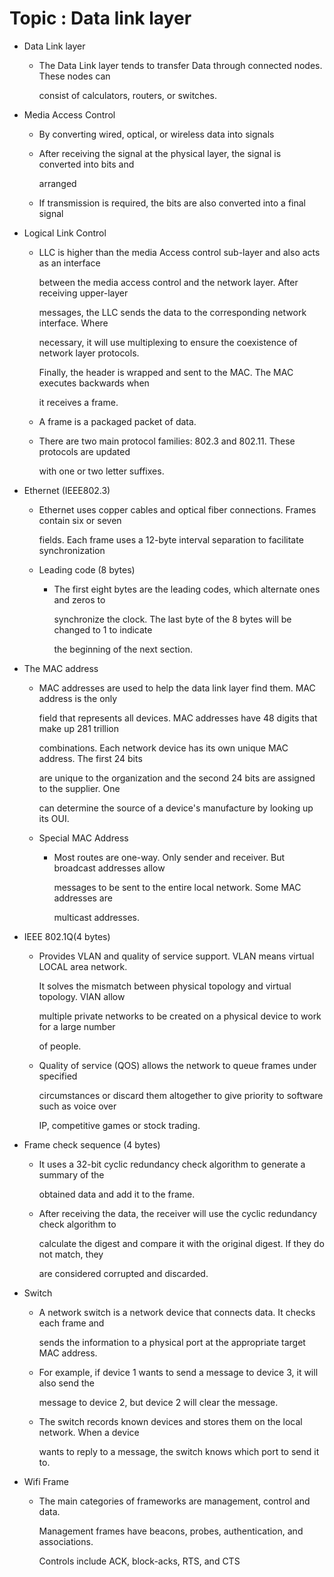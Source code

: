 # Topic : Data link layer

- Data Link layer

  - The Data Link layer tends to transfer Data through connected nodes. These nodes can

    consist of calculators, routers, or switches.

- Media Access Control

  - By converting wired, optical, or wireless data into signals

  - After receiving the signal at the physical layer, the signal is converted into bits and

    arranged

  - If transmission is required, the bits are also converted into a final signal

- Logical Link Control

  - LLC is higher than the media Access control sub-layer and also acts as an interface

    between the media access control and the network layer. After receiving upper-layer

    messages, the LLC sends the data to the corresponding network interface. Where

    necessary, it will use multiplexing to ensure the coexistence of network layer protocols.

    Finally, the header is wrapped and sent to the MAC. The MAC executes backwards when

    it receives a frame.

  - A frame is a packaged packet of data.

  - There are two main protocol families: 802.3 and 802.11. These protocols are updated

    with one or two letter suffixes.

- Ethernet (IEEE802.3)

  - Ethernet uses copper cables and optical fiber connections. Frames contain six or seven

    fields. Each frame uses a 12-byte interval separation to facilitate synchronization

  - Leading code (8 bytes)

    - The first eight bytes are the leading codes, which alternate ones and zeros to

      synchronize the clock. The last byte of the 8 bytes will be changed to 1 to indicate

      the beginning of the next section.

- The MAC address

  - MAC addresses are used to help the data link layer find them. MAC address is the only

    field that represents all devices. MAC addresses have 48 digits that make up 281 trillion

    combinations. Each network device has its own unique MAC address. The first 24 bits

    are unique to the organization and the second 24 bits are assigned to the supplier. One

    can determine the source of a device's manufacture by looking up its OUI.

  - Special MAC Address

    - Most routes are one-way. Only sender and receiver. But broadcast addresses allow

      messages to be sent to the entire local network. Some MAC addresses are

      multicast addresses.

- IEEE 802.1Q(4 bytes)

  - Provides VLAN and quality of service support. VLAN means virtual LOCAL area network.

    It solves the mismatch between physical topology and virtual topology. VlAN allow

    multiple private networks to be created on a physical device to work for a large number

    of people.

  - Quality of service (QOS) allows the network to queue frames under specified

    circumstances or discard them altogether to give priority to software such as voice over 

    IP, competitive games or stock trading.

- Frame check sequence (4 bytes)

  - It uses a 32-bit cyclic redundancy check algorithm to generate a summary of the

    obtained data and add it to the frame.

  - After receiving the data, the receiver will use the cyclic redundancy check algorithm to

    calculate the digest and compare it with the original digest. If they do not match, they

    are considered corrupted and discarded.

- Switch

  - A network switch is a network device that connects data. It checks each frame and

    sends the information to a physical port at the appropriate target MAC address.

  - For example, if device 1 wants to send a message to device 3, it will also send the

    message to device 2, but device 2 will clear the message.

  - The switch records known devices and stores them on the local network. When a device

    wants to reply to a message, the switch knows which port to send it to.

- Wifi Frame

  - The main categories of frameworks are management, control and data.

    Management frames have beacons, probes, authentication, and associations.

    Controls include ACK, block-acks, RTS, and CTS